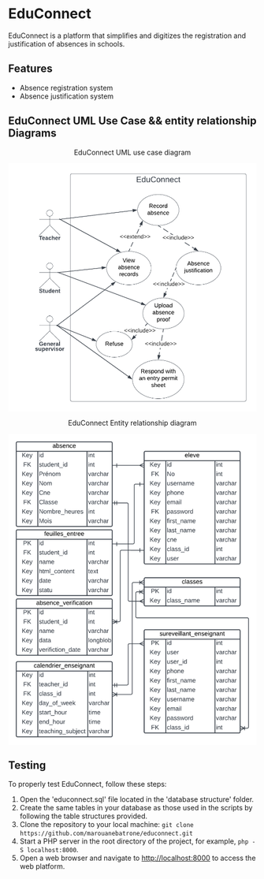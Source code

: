 # EduConnect
EduConnect is a platform that simplifies and digitizes the registration and justification of absences in schools.

## Features
- Absence registration system
- Absence justification system

## EduConnect UML Use Case && entity relationship Diagrams
<div align="center">
  <p style="text-align: center;">EduConnect UML use case diagram</p>
  <img src="styles/images/Use case Diagram.png" alt="use case diagram" width="750px" style="display: block; margin: 0 auto;"/>
</div>
<div align="center">
  <p style="text-align: center;">EduConnect Entity relationship diagram</p>
  <img src="styles/images/Entity Relationship Diagram.png" alt="use case diagram" width="750px" style="display: block; margin: 0 auto;"/>
</div>

## Testing
To properly test EduConnect, follow these steps:

1. Open the 'educonnect.sql' file located in the 'database structure' folder.
2. Create the same tables in your database as those used in the scripts by following the table structures provided.
3. Clone the repository to your local machine: `git clone https://github.com/marouanebatrone/educonnect.git`
4. Start a PHP server in the root directory of the project, for example, `php -S localhost:8000`.
5. Open a web browser and navigate to [http://localhost:8000](http://localhost:8000) to access the web platform.
